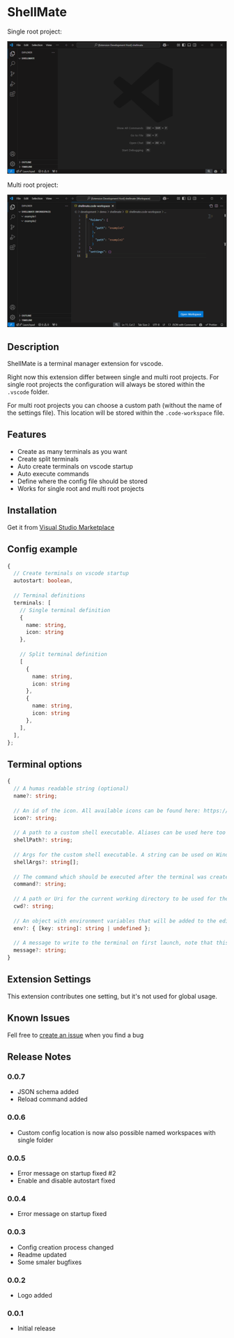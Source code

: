 # ShellMate

Single root project:

![ShellMate Demo - Single root](./assets/shellmate-demo1.gif)

Multi root project:

![ShellMate Demo - Multi root](./assets/shellmate-demo2.gif)

## Description

ShellMate is a terminal manager extension for vscode.

Right now this extension differ between single and multi root projects. For single root projects the configuration will always be stored within the `.vscode` folder.

For multi root projects you can choose a custom path (without the name of the settings file). This location will be stored within the `.code-workspace` file.

## Features

- Create as many terminals as you want
- Create split terminals
- Auto create terminals on vscode startup
- Auto execute commands
- Define where the config file should be stored
- Works for single root and multi root projects

## Installation

Get it from [Visual Studio Marketplace](https://marketplace.visualstudio.com/items?itemName=Dawosch.shellmate)

## Config example

```typescript
{
  // Create terminals on vscode startup
  autostart: boolean,

  // Terminal definitions
  terminals: [
    // Single terminal definition
    {
      name: string,
      icon: string
    },

    // Split terminal definition
    [
      {
        name: string,
        icon: string
      },
      {
        name: string,
        icon: string
      },
    ],
  ],
};
```

## Terminal options

```typescript
{
  // A humas readable string (optional)
  name?: string;

  // An id of the icon. All available icons can be found here: https://code.visualstudio.com/api/references/icons-in-labels#icon-listing
  icon?: string;

  // A path to a custom shell executable. Aliases can be used here too
  shellPath?: string;

  // Args for the custom shell executable. A string can be used on Windows only which allows specifying shell args in command-line format.
  shellArgs?: string[];

  // The command which should be executed after the terminal was created
  command?: string;

  // A path or Uri for the current working directory to be used for the terminal
  cwd?: string;

  // An object with environment variables that will be added to the editor process
  env?: { [key: string]: string | undefined };

  // A message to write to the terminal on first launch, note that this is not sent to the process but, rather written directly to the terminal. This supports escape sequences such a setting text style
  message?: string;
}
```

## Extension Settings

This extension contributes one setting, but it's not used for global usage.

## Known Issues

Fell free to [create an issue](https://github.com/dawosch/shellmate) when you find a bug

## Release Notes

### 0.0.7

- JSON schema added
- Reload command added

### 0.0.6

- Custom config location is now also possible named workspaces with single folder

### 0.0.5

- Error message on startup fixed #2
- Enable and disable autostart fixed 

### 0.0.4

- Error message on startup fixed

### 0.0.3

- Config creation process changed
- Readme updated
- Some smaler bugfixes

### 0.0.2

- Logo added

### 0.0.1

- Initial release
